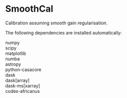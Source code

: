 # SmoothCal
Calibration assuming smooth gain regularisation.

The following dependencies are installed automatically:

numpy\
scipy\
matplotlib\
numba\
astropy\
python-casacore\
dask\
dask[array]\
dask-ms[xarray]\
codex-africanus